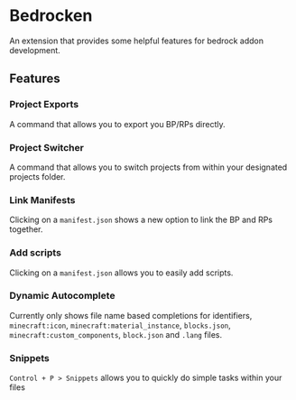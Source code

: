 # Bedrocken

An extension that provides some helpful features for bedrock addon development.

## Features

### Project Exports

A command that allows you to export you BP/RPs directly.

### Project Switcher

A command that allows you to switch projects from within your designated projects folder.

### Link Manifests

Clicking on a `manifest.json` shows a new option to link the BP and RPs together.

### Add scripts

Clicking on a `manifest.json` allows you to easily add scripts.

### Dynamic Autocomplete

Currently only shows file name based completions for identifiers, `minecraft:icon`, `minecraft:material_instance`, `blocks.json`, `minecraft:custom_components`, `block.json` and `.lang` files.

### Snippets

`Control + P > Snippets` allows you to quickly do simple tasks within your files
